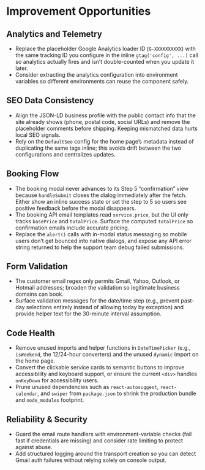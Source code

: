 # Improvement Opportunities

## Analytics and Telemetry
- Replace the placeholder Google Analytics loader ID (`G-XXXXXXXXXX`) with the same tracking ID you configure in the inline `gtag('config', ...)` call so analytics actually fires and isn’t double-counted when you update it later.
- Consider extracting the analytics configuration into environment variables so different environments can reuse the component safely.

## SEO Data Consistency
- Align the JSON-LD business profile with the public contact info that the site already shows (phone, postal code, social URLs) and remove the placeholder comments before shipping. Keeping mismatched data hurts local SEO signals.
- Rely on the `DefaultSeo` config for the home page’s metadata instead of duplicating the same tags inline; this avoids drift between the two configurations and centralizes updates.

## Booking Flow
- The booking modal never advances to its Step 5 “confirmation” view because `handleSubmit` closes the dialog immediately after the fetch. Either show an inline success state or set the step to 5 so users see positive feedback before the modal disappears.
- The booking API email templates read `service.price`, but the UI only tracks `basePrice` and `totalPrice`. Surface the computed `totalPrice` so confirmation emails include accurate pricing.
- Replace the `alert()` calls with in-modal status messaging so mobile users don’t get bounced into native dialogs, and expose any API error string returned to help the support team debug failed submissions.

## Form Validation
- The customer email regex only permits Gmail, Yahoo, Outlook, or Hotmail addresses; broaden the validation so legitimate business domains can book.
- Surface validation messages for the date/time step (e.g., prevent past-day selections entirely instead of allowing today by exception) and provide helper text for the 30-minute interval assumption.

## Code Health
- Remove unused imports and helper functions in `DateTimePicker` (e.g., `isWeekend`, the 12/24-hour converters) and the unused `dynamic` import on the home page.
- Convert the clickable service cards to semantic buttons to improve accessibility and keyboard support, or ensure the current `<div>` handles `onKeyDown` for accessibility users.
- Prune unused dependencies such as `react-autosuggest`, `react-calendar`, and `swiper` from `package.json` to shrink the production bundle and `node_modules` footprint.

## Reliability & Security
- Guard the email route handlers with environment-variable checks (fail fast if credentials are missing) and consider rate limiting to protect against abuse.
- Add structured logging around the transport creation so you can detect Gmail auth failures without relying solely on console output.
